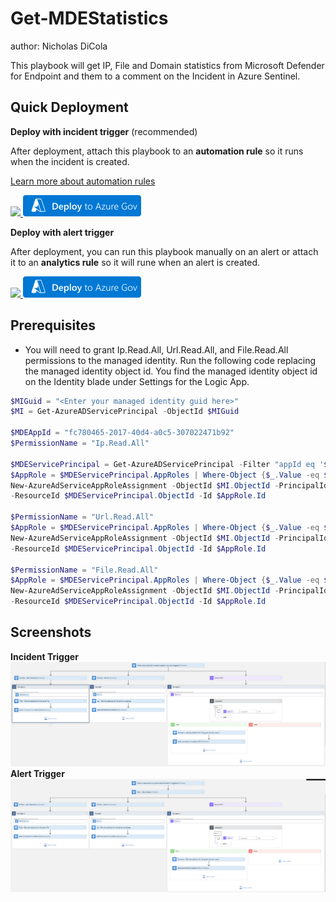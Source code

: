 # Get-MDEStatistics
author: Nicholas DiCola

This playbook will get IP, File and Domain statistics from Microsoft Defender for Endpoint and them to a comment on the Incident in Azure Sentinel.

## Quick Deployment
**Deploy with incident trigger** (recommended)

After deployment, attach this playbook to an **automation rule** so it runs when the incident is created.

[Learn more about automation rules](https://docs.microsoft.com/azure/sentinel/automate-incident-handling-with-automation-rules#creating-and-managing-automation-rules)

<a href="https://portal.azure.com/#create/Microsoft.Template/uri/https%3A%2F%2Fraw.githubusercontent.com%2FAzure%2FAzure-Sentinel%2Fmaster%2FPlaybooks%2FGet-MDEStatistics%2Fincident-trigger%2Fazuredeploy.json" target="_blank">
    <img src="https://aka.ms/deploytoazurebutton"/>
</a>
<a href="https://portal.azure.us/#create/Microsoft.Template/uri/https%3A%2F%2Fraw.githubusercontent.com%2FAzure%2FAzure-Sentinel%2Fmaster%2FPlaybooks%2FGet-MDEStatistics%2Fincident-trigger%2Fazuredeploy.json" target="_blank">
<img src="https://raw.githubusercontent.com/Azure/azure-quickstart-templates/master/1-CONTRIBUTION-GUIDE/images/deploytoazuregov.png"/>
</a>

**Deploy with alert trigger**

After deployment, you can run this playbook manually on an alert or attach it to an **analytics rule** so it will rune when an alert is created.

<a href="https://portal.azure.com/#create/Microsoft.Template/uri/https%3A%2F%2Fraw.githubusercontent.com%2FAzure%2FAzure-Sentinel%2Fmaster%2FPlaybooks%2FGet-MDEStatistics%2Falert-trigger%2Fazuredeploy.json" target="_blank">
    <img src="https://aka.ms/deploytoazurebutton"/>
</a>
<a href="https://portal.azure.us/#create/Microsoft.Template/uri/https%3A%2F%2Fraw.githubusercontent.com%2FAzure%2FAzure-Sentinel%2Fmaster%2FPlaybooks%2FGet-MDEStatistics%2Falert-trigger%2Fazuredeploy.json" target="_blank">
<img src="https://raw.githubusercontent.com/Azure/azure-quickstart-templates/master/1-CONTRIBUTION-GUIDE/images/deploytoazuregov.png"/>
</a>

## Prerequisites

- You will need to grant Ip.Read.All, Url.Read.All, and File.Read.All permissions to the managed identity.  Run the following code replacing the managed identity object id.  You find the managed identity object id on the Identity blade under Settings for the Logic App.
```powershell
$MIGuid = "<Enter your managed identity guid here>"
$MI = Get-AzureADServicePrincipal -ObjectId $MIGuid

$MDEAppId = "fc780465-2017-40d4-a0c5-307022471b92"
$PermissionName = "Ip.Read.All" 

$MDEServicePrincipal = Get-AzureADServicePrincipal -Filter "appId eq '$MDEAppId'"
$AppRole = $MDEServicePrincipal.AppRoles | Where-Object {$_.Value -eq $PermissionName -and $_.AllowedMemberTypes -contains "Application"}
New-AzureAdServiceAppRoleAssignment -ObjectId $MI.ObjectId -PrincipalId $MI.ObjectId `
-ResourceId $MDEServicePrincipal.ObjectId -Id $AppRole.Id

$PermissionName = "Url.Read.All" 
$AppRole = $MDEServicePrincipal.AppRoles | Where-Object {$_.Value -eq $PermissionName -and $_.AllowedMemberTypes -contains "Application"}
New-AzureAdServiceAppRoleAssignment -ObjectId $MI.ObjectId -PrincipalId $MI.ObjectId `
-ResourceId $MDEServicePrincipal.ObjectId -Id $AppRole.Id

$PermissionName = "File.Read.All" 
$AppRole = $MDEServicePrincipal.AppRoles | Where-Object {$_.Value -eq $PermissionName -and $_.AllowedMemberTypes -contains "Application"}
New-AzureAdServiceAppRoleAssignment -ObjectId $MI.ObjectId -PrincipalId $MI.ObjectId `
-ResourceId $MDEServicePrincipal.ObjectId -Id $AppRole.Id
```

## Screenshots
**Incident Trigger**<br>
![Incident Trigger](./incident-trigger/images/Get-MDEStatistics_incident.png)<br>
**Alert Trigger**<br>
![Alert Trigger](./alert-trigger/images/Get-MDEStatistics_alert.png)<br>